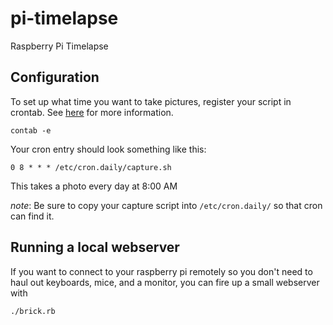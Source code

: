 # pi-timelapse
Raspberry Pi Timelapse

## Configuration
To set up what time you want to take pictures, register your script in crontab.
See [here](http://www.adminschoice.com/crontab-quick-reference) for more information.
```
contab -e
```

Your cron entry should look something like this:
```
0 8 * * * /etc/cron.daily/capture.sh
```
This takes a photo every day at 8:00 AM

*note*: Be sure to copy your capture script into `/etc/cron.daily/` so that cron can find it.

## Running a local webserver
If you want to connect to your raspberry pi remotely so you don't need to haul out keyboards, mice, and a monitor, you can fire up a small webserver with
```
./brick.rb
```
